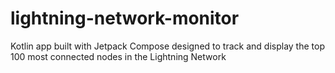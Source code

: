 # lightning-network-monitor
Kotlin app built with Jetpack Compose designed to track and display the top 100 most connected nodes in the Lightning Network
